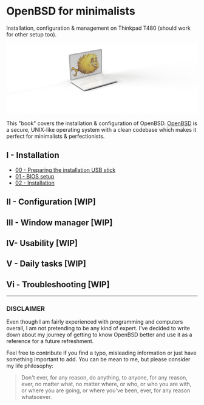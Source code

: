 # OpenBSD for minimalists 

Installation, configuration & management on Thinkpad T480 (should work for other setup too).

![](00-readme-bsd.png)

This "book" covers the installation & configuration of OpenBSD.
[OpenBSD](https://www.openbsd.org/) is a secure, UNIX-like operating system with a clean codebase which makes it perfect for minimalists & perfectionists.


## I - Installation

- [00 - Preparing the installation USB stick](/00-usb-stick.md)
- [01 - BIOS setup](/01-bios-setup.md)
- [02 - Installation](/02-installation.md)

## II - Configuration [WIP]
## III - Window manager [WIP]
## IV- Usability [WIP]
## V - Daily tasks [WIP]
## Vi - Troubleshooting [WIP]
 
---

### DISCLAIMER

Even though I am fairly experienced with programming and computers overall, I am not pretending to be any kind of expert.
I've decided to write down about my journey of getting to know OpenBSD better and use it as a reference for a future refreshment.

Feel free to contribute if you find a typo, misleading information or just have something important to add.
You can be mean to me, but please consider my life philosophy:

>  Don't ever, for any reason, do anything, to anyone, for any reason, ever, no matter what, no matter where, or who, or who you are with, or where you are going, or where you've been, ever, for any reason whatsoever.
